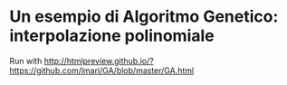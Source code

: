 # Un esempio di Algoritmo Genetico: interpolazione polinomiale

Run with http://htmlpreview.github.io/?https://github.com/lmari/GA/blob/master/GA.html
